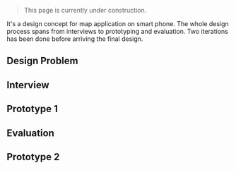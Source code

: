 > <p className='oa-notice'>This page is currently under construction.</p>

It's a design concept for map application on smart phone. The whole design process spans from interviews to prototyping and evaluation. Two iterations has been done before arriving the final design.

## Design Problem

## Interview

## Prototype 1

## Evaluation

## Prototype 2
